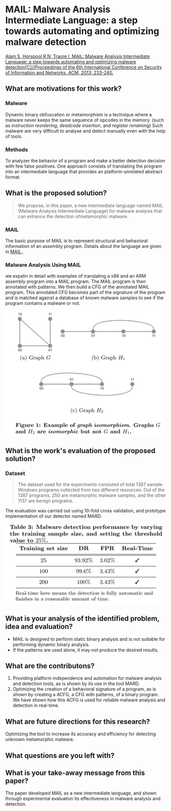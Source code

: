# MAIL: Malware Analysis Intermediate Language: a step towards automating and optimizing malware detection

[Alam S, Horspool R N, Traore I. MAIL: Malware Analysis Intermediate Language: a step towards automating and optimizing malware detection[C]//Proceedings of the 6th International Conference on Security of Information and Networks. ACM, 2013: 233-240.](http://www.uvic.ca/engineering/ece/isot/assets/docs/alam-paper-sin-2013.pdf)

## What are motivations for this work?
### Malware
Dynamic binary obfuscation or metamorphism is a technique where a malware never keeps the same sequence of opcodes in the memory. (such as *instruction reordering*, *deadcode insertion*, and *register renaming*) Such malware are very difficult to analyse and detect manually even with the help of tools.

### Methods
To analyzer the behavior of a program and make a better detection decision with few false positives. One approach consists of translating the program into an intermediate language that provides an platform-unrelated abstract format.

## What is the proposed solution?
>We propose, in this paper, a new intermediate language named MAIL (Malware Analysis Intermediate Language) for malware analysis that can enhance the detection ofmetamorphic malware.

### MAIL
The basic purpose of MAIL is to represent structural and behavioral information of an assembly program. Details about the language are given in [MAIL ](http://web.uvic.ca/~salam/PhD/TR-MAIL.pdf).

### Malware Analysis Using MAIL
we expalin in detail with examples of translating a x86 and an ARM assembly program into a MAIL program. The MAIL program is then annotated with patterns. We then build a CFG of the annotated MAIL program. This annotated CFG becomes part of the signature of the program and is matched against a database of known malware samples to see if the program contains a malware or not.

![](1.png)

## What is the work's evaluation of the proposed solution?
### Dataset
>The dataset used for the experiments consisted of total 1387 sample Windows programs collected from two different resources. Out of the 1387 programs, 250 are metamorphic malware samples, and the other 1137 are benign programs.

The evaluation was carried out using 10-fold cross validation, and prototype implementation of our detector named MARD.

![](2.png)

## What is your analysis of the identified problem, idea and evaluation?
- MAIL is designed to perform static binary analysis and is not suitable for performing dynamic binary analysis.
- If the patterns are used alone, it may not produce the desired results.

## What are the contributons?
1. Providing platform independence and automation for malware analysis and detection  tools, as is shown by its use in the tool MARD.
2. Optimizing the creation of a behavioral signature of a program, as is shown by creating a ACFG, a CFG with patterns, of a binary program. We have shown how this ACFG is used for reliable malware analysis and detection in real-time.

## What are future directions for this research?
Optimizing the tool to increase its accuracy and efficiency for detecting unknown metamorphic malware.

## What questions are you left with?
## What is your take-away message from this paper?
The paper developed MAIL as a new intermediate language, and shown through experimental evaluation its effectiveness in malware analysis and detection.
